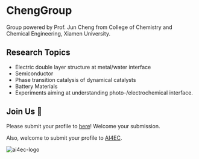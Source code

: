 # ChengGroup

Group powered by Prof. Jun Cheng from College of Chemistry and Chemical Engineering, Xiamen University.

## Research Topics

- Electric double layer structure at metal/water interface
- Semiconductor
- Phase transition catalysis of dynamical catalysts
- Battery Materials
- Experiments aiming at understanding photo-/electrochemical interface.

## Join Us 👋

Please submit your profile to [here](https://cheng-group.net/join)! Welcome your submission.

Also, welcome to submit your profile to [AI4EC](https://ai4ec.ikkem.com/join-us/).

![ai4ec-logo](https://github.com/user-attachments/assets/61499943-8dbf-4f53-a5f1-5cf4bfe77d8f)

